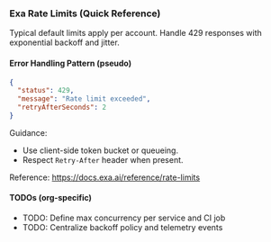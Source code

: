 ### Exa Rate Limits (Quick Reference)

Typical default limits apply per account. Handle 429 responses with exponential backoff and jitter.

#### Error Handling Pattern (pseudo)
```json
{
  "status": 429,
  "message": "Rate limit exceeded",
  "retryAfterSeconds": 2
}
```

Guidance:
- Use client-side token bucket or queueing.
- Respect `Retry-After` header when present.

Reference: https://docs.exa.ai/reference/rate-limits

#### TODOs (org-specific)
- TODO: Define max concurrency per service and CI job
- TODO: Centralize backoff policy and telemetry events